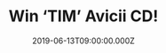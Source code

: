 ---
campaign-uuid: "c-e45c175f-878b-4a8b-881d-e19ddb8967ae"
type: "Competition"
category: "Music"
date: "2019-06-13T09:00:00.000Z"
end-date: "2019-07-13T23:59:00.000Z"
disable-form: false
is_promoted: false
has_entry_page: true
title: "Win ‘TIM’ Avicii CD!"
competition-description: "<p>When Tim \"Avicii\" Bergling passed away on April 20,\
  \ 2018, he was close to completing a new album. He left behind a collection of nearly\
  \ finished songs, along with notes, email conversations and text messages that painted\
  \ a picture of what he wanted the music to sound like.</p>\n<p>We have managed to\
  \ get our hands on one copy to one lucky member to win. Enter below for a chance\
  \ to have it now.</p>\n"
hero-header: "Win ‘TIM’ Avicii CD!"
terms-confirmation: "N/A"
banner-img: "https://assets.expresslyapp.com/asset-6ed879d0-aad5-4ae4-a605-eb12349af15b.jpg"
logo-left-href: "aaa.nme.com"
logo-left-image: "https://assets.expresslyapp.com/asset-49e9c8fd-32fd-40df-b853-b6b790a1e62a.jpg"
logo-left-title: "NME AAA"
bg-image-hero: "https://assets.expresslyapp.com/asset-76511c99-9a56-4b61-8ff9-1f3d2a1652d2.jpg"
bg-image-first: "https://assets.expresslyapp.com/asset-5098a85f-5455-45ef-a0d4-7a38a9faaa04.jpg"
section1-content: "<p>When Tim \"Avicii\" Bergling passed away on April 20, 2018,\
  \ he was close to completing a new album. He left behind a collection of nearly\
  \ finished songs, along with notes, email conversations and text messages that painted\
  \ a picture of what he wanted the music to sound like.</p>\n<p>The songwriters that\
  \ Tim was collaborating with on this album have continued the process to get as\
  \ close to Tim's vision as possible. Since Tim's passing, the family have been determined\
  \ not to keep the new music locked away, instead they have wanted to share it with\
  \ his fans all around the world.</p>\n<p>The album, titled TIM, is out now and we\
  \ are giving away a copy to you. Enter the form below for a chance to win and it\
  \ could be yours.</p>\n"
entry-title: "Win ‘TIM’ Avicii CD!"
entry-content: "<p>Enter the draw to win ‘TIM’ Avicii CD by completing the form below\
  \ before 23:59 on the 13th of July 2019.</p>\n"
has-winner: false
prize-description: "‘TIM’ Avicii CD."
special-conditions: "Multiple entries are allowed up to one every day.\r\nThis competition\
  \ is also available on: http://club.expressly.io/competitons/avicii-tim-cd-giveaway"
country-restrictions:
- "GB"
---
